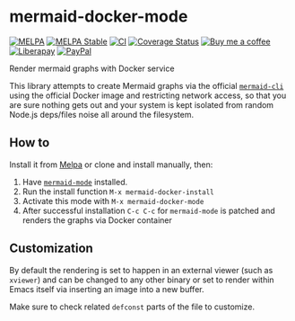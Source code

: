 # mermaid-docker-mode
[![MELPA][melpa-badge]][melpa-package]
[![MELPA Stable][melpa-stable-badge]][melpa-stable-package]
[![CI][ci-badge]][ci-workflow]
[![Coverage Status][cover-badge]][cover-link]
[![Buy me a coffee][bmc-badge]][bmc-link]
[![Liberapay][lp-badge]][lp-link]
[![PayPal][ppl-badge]][ppl-link]

Render mermaid graphs with Docker service

This library attempts to create Mermaid graphs via the official
[`mermaid-cli`](https://github.com/mermaid-js/mermaid-cli) using the official
Docker image and restricting network access, so that you are sure nothing gets
out and your system is kept isolated from random Node.js deps/files noise all
around the filesystem.

## How to

Install it from [Melpa](https://melpa.org/#/getting-started) or clone and
install manually, then:

1. Have [`mermaid-mode`](https://melpa.org/#/mermaid-mode) installed.
2. Run the install function `M-x mermaid-docker-install`
3. Activate this mode with `M-x mermaid-docker-mode`
4. After successful installation `C-c C-c` for `mermaid-mode` is patched and
   renders the graphs via Docker container

## Customization

By default the rendering is set to happen in an external viewer (such as
`xviewer`) and can be changed to any other binary or set to render within Emacs
itself via inserting an image into a new buffer.

Make sure to check related `defconst` parts of the file to customize.

[melpa-badge]: http://melpa.org/packages/mermaid-docker-mode-badge.svg
[melpa-package]: http://melpa.org/#/mermaid-docker-mode
[melpa-stable-badge]: http://stable.melpa.org/packages/mermaid-docker-mode-badge.svg
[melpa-stable-package]: http://stable.melpa.org/#/mermaid-docker-mode
[bmc-badge]: https://img.shields.io/badge/-buy_me_a%C2%A0coffee-gray?logo=buy-me-a-coffee
[bmc-link]: https://www.buymeacoffee.com/peterbadida
[ppl-badge]: https://img.shields.io/badge/-paypal-grey?logo=paypal
[ppl-link]: https://paypal.me/peterbadida
[lp-badge]: https://img.shields.io/badge/-liberapay-grey?logo=liberapay
[lp-link]: https://liberapay.com/keyweeusr
[ci-badge]: https://github.com/KeyWeeUsr/mermaid-docker-mode/actions/workflows/test.yml/badge.svg
[ci-workflow]: https://github.com/KeyWeeUsr/mermaid-docker-mode/actions/workflows/test.yml
[cover-badge]: https://coveralls.io/repos/github/KeyWeeUsr/mermaid-docker-mode/badge.svg?branch=master
[cover-link]: https://coveralls.io/github/KeyWeeUsr/mermaid-docker-mode?branch=master
